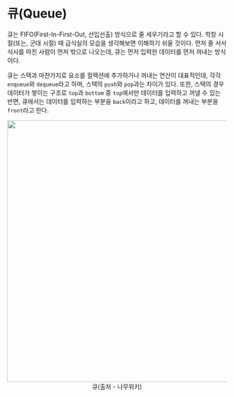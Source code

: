 # 큐(Queue)

큐는 FIFO(First-In-First-Out, 선입선출) 방식으로 줄 세우기라고 할 수 있다. 학창 시절(또는, 군대 시절) 때 급식실의 모습을 생각해보면 이해하기 쉬울 것이다. 먼저 줄 서서 식사를 마친 사람이 먼저 밖으로 나오는데, 큐는 먼저 입력한 데이터를 먼저 꺼내는 방식이다.

큐는 스택과 마찬가지로 요소를 컬렉션에 추가하거나 꺼내는 연산이 대표적인데, 각각 `enqueue`와 `dequeue`라고 하며, 스택의 `push`와 `pop`과는 차이가 있다. 또한, 스택의 경우 데이터가 쌓이는 구조로 `top`과 `bottom` 중 `top`에서만 데이터를 입력하고 꺼낼 수 있는 반면, 큐에서는 데이터를 입력하는 부분을 `back`이라고 하고, 데이터를 꺼내는 부분을 `front`라고 한다.

<div align="center">
    <img width="600" src="https://ww.namu.la/s/b7785ff70f623fedbcae126015a3ae0a18b2f3a785bdd691d803aad2b10aee91f7b3fc438aadd3676cb84b9608ac18c4ce4dcc9a35eed34a61a2ffffff9b56eb2690d1ecbc99f7aa87a3e5387dfb8c90">큐(출처 - 나무위키)</img>
</div>